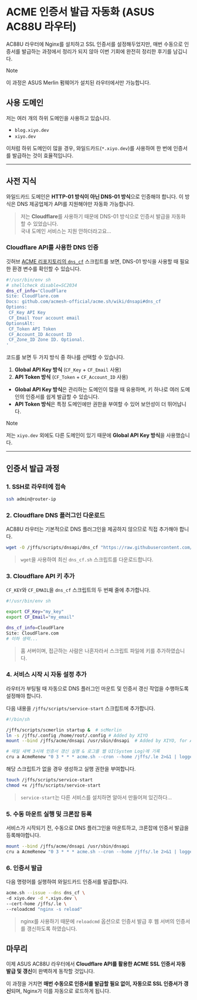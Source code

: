 # ACME 인증서 발급 자동화 (ASUS AC88U 라우터)

AC88U 라우터에 Nginx를 설치하고 SSL 인증서를 설정해두었지만, 매번 수동으로 인증서를 발급하는 과정에서 정리가 되지 않아 이번 기회에 완전히 정리한 후기를 남깁니다.

> [!NOTE]
> 이 과정은 ASUS Merlin 펌웨어가 설치된 라우터에서만 가능합니다.

## 사용 도메인

저는 여러 개의 하위 도메인을 사용하고 있습니다.

- `blog.xiyo.dev`
- `xiyo.dev`

이처럼 하위 도메인이 많을 경우, 와일드카드(`*.xiyo.dev`)를 사용하여 한 번에 인증서를 발급하는 것이 효율적입니다.

---

## 사전 지식

와일드카드 도메인은 **HTTP-01 방식이 아닌 DNS-01 방식**으로 인증해야 합니다.
이 방식은 DNS 제공업체가 API를 지원해야만 자동화 가능합니다.

> 저는 **Cloudflare**를 사용하기 때문에 DNS-01 방식으로 인증서 발급을 자동화 할 수 있었습니다.   
> 국내 도메인 서비스는 지원 안하더라고요...

### Cloudflare API를 사용한 DNS 인증

깃허브 [ACME 리포지토리의 ](https://github.com/acmesh-official/acme.sh/blob/master/dnsapi/dns_cf.sh)[`dns_cf`](https://github.com/acmesh-official/acme.sh/blob/master/dnsapi/dns_cf.sh) 스크립트를 보면, DNS-01 방식을 사용할 때 필요한 환경 변수를 확인할 수 있습니다.

```sh
#!/usr/bin/env sh
# shellcheck disable=SC2034
dns_cf_info='CloudFlare
Site: CloudFlare.com
Docs: github.com/acmesh-official/acme.sh/wiki/dnsapi#dns_cf
Options:
 CF_Key API Key
 CF_Email Your account email
OptionsAlt:
 CF_Token API Token
 CF_Account_ID Account ID
 CF_Zone_ID Zone ID. Optional.
'
```

코드를 보면 두 가지 방식 중 하나를 선택할 수 있습니다.

1. **Global API Key 방식** (`CF_Key` + `CF_Email` 사용)
2. **API Token 방식** (`CF_Token` + `CF_Account_ID` 사용)

- **Global API Key 방식**은 관리하는 도메인이 많을 때 유용하며, 키 하나로 여러 도메인의 인증서를 쉽게 발급할 수 있습니다.
- **API Token 방식**은 특정 도메인에만 권한을 부여할 수 있어 보안성이 더 뛰어납니다.

> [!NOTE]
> 저는 `xiyo.dev` 외에도 다른 도메인이 있기 때문에 **Global API Key 방식**을 사용했습니다.

---

## 인증서 발급 과정

### 1. SSH로 라우터에 접속

```sh
ssh admin@router-ip
```

### 2. Cloudflare DNS 플러그인 다운로드

AC88U 라우터는 기본적으로 DNS 플러그인을 제공하지 않으므로 직접 추가해야 합니다.

```sh
wget -O /jffs/scripts/dnsapi/dns_cf "https://raw.githubusercontent.com/acmesh-official/acme.sh/master/dnsapi/dns_cf.sh"
```

> `wget`을 사용하여 최신 `dns_cf.sh` 스크립트를 다운로드합니다.

### 3. Cloudflare API 키 추가

`CF_KEY`와 `CF_EMAIL`을 `dns_cf` 스크립트의 두 번째 줄에 추가합니다.

```sh
#!/usr/bin/env sh

export CF_Key="my_key"
export CF_Email="my_email"

dns_cf_info=CloudFlare
Site: CloudFlare.com
# 이하 생략...
```

> 홈 서버이며, 접근하는 사람은 나혼자라서 스크립트 파일에 키를 추가하였습니다.
### 4. 서비스 시작 시 자동 설정 추가

라우터가 부팅될 때 자동으로 DNS 플러그인 마운트 및 인증서 갱신 작업을 수행하도록 설정해야 합니다.

다음 내용을 `/jffs/scripts/service-start` 스크립트에 추가합니다.

```sh title=/jffs/scripts/service-start
#!/bin/sh

/jffs/scripts/scmerlin startup &  # scMerlin
ln -s /jffs/.config /home/root/.config # Added by XIYO
mount --bind /jffs/acme/dnsapi /usr/sbin/dnsapi  # Added by XIYO, for ACME

# 매일 새벽 3시에 인증서 갱신 실행 & 로그를 웹 UI(System Log)에 기록
cru a AcmeRenew "0 3 * * * acme.sh --cron --home /jffs/.le 2>&1 | logger -t AcmeRenew"
```

해당 스크립트가 없을 경우 생성하고 실행 권한을 부여합니다.

```sh
touch /jffs/scripts/service-start
chmod +x /jffs/scripts/service-start
```

> `service-start`는 다른 서비스를 설치하면 알아서 만들어져 있긴하다...

### 5. 수동 마운트 실행 및 크론잡 등록

서비스가 시작되기 전, 수동으로 DNS 플러그인을 마운트하고, 크론잡에 인증서 발급을 등록해야합니다.

```sh
mount --bind /jffs/acme/dnsapi /usr/sbin/dnsapi
cru a AcmeRenew "0 3 * * * acme.sh --cron --home /jffs/.le 2>&1 | logger -t AcmeRenew"
```

### 6. 인증서 발급

다음 명령어를 실행하여 와일드카드 인증서를 발급합니다.

```sh
acme.sh --issue --dns dns_cf \
-d xiyo.dev -d *.xiyo.dev \
--cert-home /jffs/.le \
--reloadcmd "nginx -s reload"
```

> nginx를 사용하기 때문에 `reloadcmd` 옵션으로 인증서 발급 후 웹 서버의 인증서를 갱신하도록 하였습니다.

## 마무리

이제 ASUS AC88U 라우터에서 **Cloudflare API를 활용한 ACME SSL 인증서 자동 발급 및 갱신**이 완벽하게 동작할 것입니다.

이 과정을 거치면 **매번 수동으로 인증서를 발급할 필요 없이, 자동으로 SSL 인증서가 갱신**되며, Nginx가 이를 자동으로 로드하게 됩니다.

